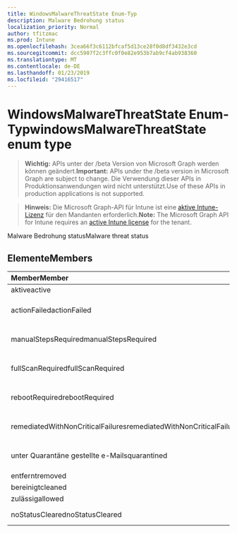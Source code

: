 ```yaml
---
title: WindowsMalwareThreatState Enum-Typ
description: Malware Bedrohung status
localization_priority: Normal
author: tfitzmac
ms.prod: Intune
ms.openlocfilehash: 3cea66f3c6112bfcaf5d13ce28f0d8df3432e3cd
ms.sourcegitcommit: dcc5907f2c3ffc0f0e82e953b7ab9cf4ab938360
ms.translationtype: MT
ms.contentlocale: de-DE
ms.lasthandoff: 01/23/2019
ms.locfileid: "29416517"
---
```

# <a name="windowsmalwarethreatstate-enum-type"></a><span data-ttu-id="24c6c-103">WindowsMalwareThreatState Enum-Typ</span><span class="sxs-lookup"><span data-stu-id="24c6c-103">windowsMalwareThreatState enum type</span></span>

> <span data-ttu-id="24c6c-104">**Wichtig:** APIs unter der /beta Version von Microsoft Graph werden können geändert.</span><span class="sxs-lookup"><span data-stu-id="24c6c-104">**Important:** APIs under the /beta version in Microsoft Graph are subject to change.</span></span> <span data-ttu-id="24c6c-105">Die Verwendung dieser APIs in Produktionsanwendungen wird nicht unterstützt.</span><span class="sxs-lookup"><span data-stu-id="24c6c-105">Use of these APIs in production applications is not supported.</span></span>

> <span data-ttu-id="24c6c-106">**Hinweis:** Die Microsoft Graph-API für Intune ist eine [aktive Intune-Lizenz](https://go.microsoft.com/fwlink/?linkid=839381) für den Mandanten erforderlich.</span><span class="sxs-lookup"><span data-stu-id="24c6c-106">**Note:** The Microsoft Graph API for Intune requires an [active Intune license](https://go.microsoft.com/fwlink/?linkid=839381) for the tenant.</span></span>

<span data-ttu-id="24c6c-107">Malware Bedrohung status</span><span class="sxs-lookup"><span data-stu-id="24c6c-107">Malware threat status</span></span>

## <a name="members"></a><span data-ttu-id="24c6c-108">Elemente</span><span class="sxs-lookup"><span data-stu-id="24c6c-108">Members</span></span>
|<span data-ttu-id="24c6c-109">Member</span><span class="sxs-lookup"><span data-stu-id="24c6c-109">Member</span></span>|<span data-ttu-id="24c6c-110">Wert</span><span class="sxs-lookup"><span data-stu-id="24c6c-110">Value</span></span>|<span data-ttu-id="24c6c-111">Beschreibung</span><span class="sxs-lookup"><span data-stu-id="24c6c-111">Description</span></span>|
|:---|:---|:---|
|<span data-ttu-id="24c6c-112">aktive</span><span class="sxs-lookup"><span data-stu-id="24c6c-112">active</span></span>|<span data-ttu-id="24c6c-113">0</span><span class="sxs-lookup"><span data-stu-id="24c6c-113">0</span></span>|<span data-ttu-id="24c6c-114">Aktiv</span><span class="sxs-lookup"><span data-stu-id="24c6c-114">Active</span></span>|
|<span data-ttu-id="24c6c-115">actionFailed</span><span class="sxs-lookup"><span data-stu-id="24c6c-115">actionFailed</span></span>|<span data-ttu-id="24c6c-116">1</span><span class="sxs-lookup"><span data-stu-id="24c6c-116">1</span></span>|<span data-ttu-id="24c6c-117">Aktion ist fehlgeschlagen</span><span class="sxs-lookup"><span data-stu-id="24c6c-117">Action failed</span></span>|
|<span data-ttu-id="24c6c-118">manualStepsRequired</span><span class="sxs-lookup"><span data-stu-id="24c6c-118">manualStepsRequired</span></span>|<span data-ttu-id="24c6c-119">2</span><span class="sxs-lookup"><span data-stu-id="24c6c-119">2</span></span>|<span data-ttu-id="24c6c-120">Manuelle Schritte erforderlich</span><span class="sxs-lookup"><span data-stu-id="24c6c-120">Manual steps required</span></span>|
|<span data-ttu-id="24c6c-121">fullScanRequired</span><span class="sxs-lookup"><span data-stu-id="24c6c-121">fullScanRequired</span></span>|<span data-ttu-id="24c6c-122">3</span><span class="sxs-lookup"><span data-stu-id="24c6c-122">3</span></span>|<span data-ttu-id="24c6c-123">Vollständige Überprüfung erforderlich</span><span class="sxs-lookup"><span data-stu-id="24c6c-123">Full scan required</span></span>|
|<span data-ttu-id="24c6c-124">rebootRequired</span><span class="sxs-lookup"><span data-stu-id="24c6c-124">rebootRequired</span></span>|<span data-ttu-id="24c6c-125">4</span><span class="sxs-lookup"><span data-stu-id="24c6c-125">4</span></span>|<span data-ttu-id="24c6c-126">Neustart erforderlich</span><span class="sxs-lookup"><span data-stu-id="24c6c-126">Reboot required</span></span>|
|<span data-ttu-id="24c6c-127">remediatedWithNonCriticalFailures</span><span class="sxs-lookup"><span data-stu-id="24c6c-127">remediatedWithNonCriticalFailures</span></span>|<span data-ttu-id="24c6c-128">5</span><span class="sxs-lookup"><span data-stu-id="24c6c-128">5</span></span>|<span data-ttu-id="24c6c-129">Mit nicht kritische Fehler behoben</span><span class="sxs-lookup"><span data-stu-id="24c6c-129">Remediated with non critical failures</span></span> |
|<span data-ttu-id="24c6c-130">unter Quarantäne gestellte e-Mails</span><span class="sxs-lookup"><span data-stu-id="24c6c-130">quarantined</span></span>|<span data-ttu-id="24c6c-131">6</span><span class="sxs-lookup"><span data-stu-id="24c6c-131">6</span></span>|<span data-ttu-id="24c6c-132">Unter Quarantäne gestellte e-Mails</span><span class="sxs-lookup"><span data-stu-id="24c6c-132">Quarantined</span></span>|
|<span data-ttu-id="24c6c-133">entfernt</span><span class="sxs-lookup"><span data-stu-id="24c6c-133">removed</span></span>|<span data-ttu-id="24c6c-134">7</span><span class="sxs-lookup"><span data-stu-id="24c6c-134">7</span></span>|<span data-ttu-id="24c6c-135">Entfernt</span><span class="sxs-lookup"><span data-stu-id="24c6c-135">Removed</span></span>|
|<span data-ttu-id="24c6c-136">bereinigt</span><span class="sxs-lookup"><span data-stu-id="24c6c-136">cleaned</span></span>|<span data-ttu-id="24c6c-137">8</span><span class="sxs-lookup"><span data-stu-id="24c6c-137">8</span></span>|<span data-ttu-id="24c6c-138">Bereinigt</span><span class="sxs-lookup"><span data-stu-id="24c6c-138">Cleaned</span></span>|
|<span data-ttu-id="24c6c-139">zulässig</span><span class="sxs-lookup"><span data-stu-id="24c6c-139">allowed</span></span>|<span data-ttu-id="24c6c-140">9</span><span class="sxs-lookup"><span data-stu-id="24c6c-140">9</span></span>|<span data-ttu-id="24c6c-141">Zulässig</span><span class="sxs-lookup"><span data-stu-id="24c6c-141">Allowed</span></span>|
|<span data-ttu-id="24c6c-142">noStatusCleared</span><span class="sxs-lookup"><span data-stu-id="24c6c-142">noStatusCleared</span></span>|<span data-ttu-id="24c6c-143">10</span><span class="sxs-lookup"><span data-stu-id="24c6c-143">10</span></span>|<span data-ttu-id="24c6c-144">Kein Status deaktiviert</span><span class="sxs-lookup"><span data-stu-id="24c6c-144">No status cleared</span></span>|




